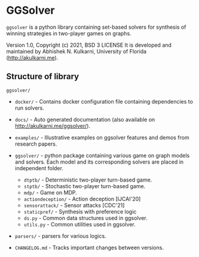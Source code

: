 # GGSolver

`ggsolver` is a python library containing set-based solvers for synthesis of winning strategies in two-player games on graphs. 

Version 1.0, Copyright (c) 2021, BSD 3 LICENSE
It is developed and maintained by Abhishek N. Kulkarni, University of Florida (http://akulkarni.me).


## Structure of library

`ggsolver/`
* `docker/` - Contains docker configuration file containing dependencies to run solvers.

* `docs/` - Auto generated documentation (also available on http://akulkarni.me/ggsolver/). 

* `examples/` - Illustrative examples on ggsolver features and demos from research papers.

* `ggsolver/` - python package containing various game on graph models and solvers. Each model and its corresponding solvers are placed in independent folder.

    * `dtptb/` - Deterministic two-player turn-based game.
    * `stptb/` - Stochastic two-player turn-based game.
    * `mdp/` - Game on MDP. 
    * `actiondeception/` - Action deception [IJCAI'20]
    * `sensorattack/` - Sensor attacks [CDC'21]
    * `staticpref/` - Synthesis with preference logic
    * `ds.py` - Common data structures used in ggsolver.
    * `utils.py` - Common utilities used in ggsolver.

* `parsers/` - parsers for various logics.

* `CHANGELOG.md` - Tracks important changes between versions.
